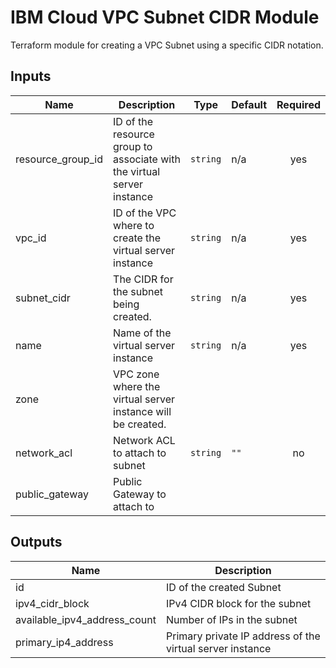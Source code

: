# IBM Cloud VPC Subnet CIDR Module
Terraform module for creating a VPC Subnet using a specific CIDR notation.

## Inputs

| Name | Description | Type | Default | Required |
|------|-------------|------|---------|:--------:|
| resource\_group\_id | ID of the resource group to associate with the virtual server instance | `string` | n/a | yes |
| vpc\_id | ID of the VPC where to create the virtual server instance | `string` | n/a | yes |
| subnet\_cidr | The CIDR for the subnet being created. | `string` | n/a | yes |
| name | Name of the virtual server instance | `string` | n/a | yes |
| zone | VPC zone where the virtual server instance will be created.
| network\_acl | Network ACL to attach to subnet | `string` | `""` | no |
| public\_gateway | Public Gateway to attach to 


## Outputs

| Name | Description |
|------|-------------|
| id | ID of the created Subnet | 
| ipv4_cidr_block | IPv4 CIDR block for the subnet |
| available_ipv4_address_count | Number of IPs in the subnet  | 
| primary_ip4_address | Primary private IP address of the virtual server instance |
